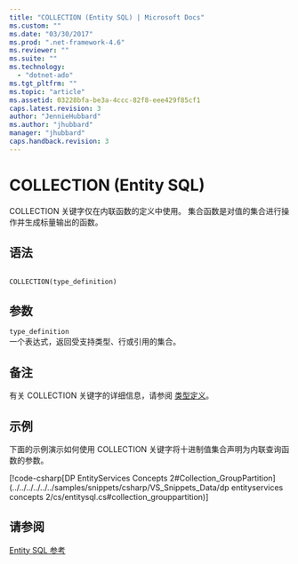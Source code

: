```yaml
---
title: "COLLECTION (Entity SQL) | Microsoft Docs"
ms.custom: ""
ms.date: "03/30/2017"
ms.prod: ".net-framework-4.6"
ms.reviewer: ""
ms.suite: ""
ms.technology: 
  - "dotnet-ado"
ms.tgt_pltfrm: ""
ms.topic: "article"
ms.assetid: 03228bfa-be3a-4ccc-82f8-eee429f85cf1
caps.latest.revision: 3
author: "JennieHubbard"
ms.author: "jhubbard"
manager: "jhubbard"
caps.handback.revision: 3
---
```

# COLLECTION (Entity SQL)
COLLECTION 关键字仅在内联函数的定义中使用。 集合函数是对值的集合进行操作并生成标量输出的函数。  
  
## 语法  
  
```  
  
COLLECTION(type_definition)   
```  
  
## 参数  
 `type_definition`  
 一个表达式，返回受支持类型、行或引用的集合。  
  
## 备注  
 有关 COLLECTION 关键字的详细信息，请参阅 [类型定义](../../../../../../docs/framework/data/adonet/ef/language-reference/type-definitions-entity-sql.md)。  
  
## 示例  
 下面的示例演示如何使用 COLLECTION 关键字将十进制值集合声明为内联查询函数的参数。  
  
 [!code-csharp[DP EntityServices Concepts 2#Collection_GroupPartition](../../../../../../samples/snippets/csharp/VS_Snippets_Data/dp entityservices concepts 2/cs/entitysql.cs#collection_grouppartition)]  
  
## 请参阅  
 [Entity SQL 参考](../../../../../../docs/framework/data/adonet/ef/language-reference/entity-sql-reference.md)